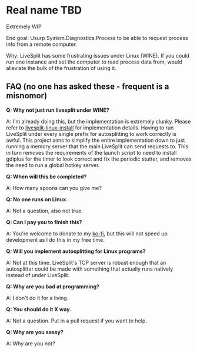 # Real name TBD
Extremely WIP

End goal: Usurp System.Diagnostics.Process to be able to request process info from a remote computer.

Why: LiveSplit has some frustrating issues under Linux (WINE). If you could run one instance and set the computer to read process data from, would alleviate the bulk of the frustration of using it.

## FAQ (no one has asked these - frequent is a misnomor)

**Q: Why not just run livesplit under WINE?**

A: I'm already doing this, but the implementation is extremely clunky. Please refer to [livesplit-linux-install](https://github.com/alexankitty/livesplit-linux-install/) for implementation details. Having to run LiveSplit under every single prefix for autosplitting to work correctly is awful. This project aims to simplify the entire implementation down to just running a memory server that the main LiveSplit can send requests to. This in turn removes the requirements of the launch script to need to install gdiplus for the timer to look correct and fix the periodic stutter, and removes the need to run a global hotkey server.

**Q: When will this be completed?**

A: How many spoons can you give me?

**Q: No one runs on Linux.**

A: Not a question, also not true.

**Q: Can I pay you to finish this?**

A: You're welcome to donate to my [ko-fi](https://ko-fi.com/alexankitty), but this will not speed up development as I do this in my free time.

**Q: Will you implement autosplitting for Linux programs?**

A: Not at this time. LiveSplit's TCP server is robust enough that an autosplitter could be made with something that actually runs natively instead of under LiveSplit.

**Q: Why are you bad at programming?**

A: I don't do it for a living.

**Q: You should do it X way.**

A: Not a question. Put in a pull request if you want to help.

**Q: Why are you sassy?**

A: Why are you not?